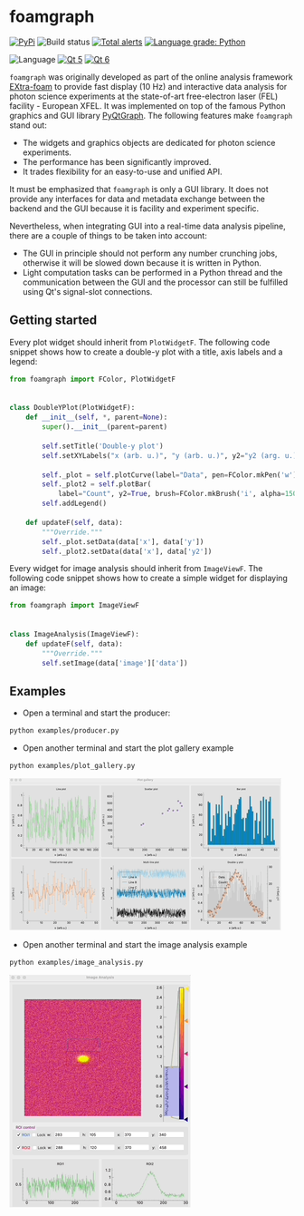 foamgraph
=========

[![PyPi](https://img.shields.io/pypi/v/foamgraph.svg)](https://pypi.org/project/foamgraph/)
![Build status](https://github.com/zhujun98/foamgraph/actions/workflows/python-package.yml/badge.svg)
[![Total alerts](https://img.shields.io/lgtm/alerts/g/zhujun98/foamgraph.svg?logo=lgtm&logoWidth=18)](https://lgtm.com/projects/g/zhujun98/foamgraph/alerts/)
[![Language grade: Python](https://img.shields.io/lgtm/grade/python/g/zhujun98/foamgraph.svg?logo=lgtm&logoWidth=18)](https://lgtm.com/projects/g/zhujun98/foamgraph/context:python)

![Language](https://img.shields.io/badge/language-python-blue)
[![Qt 5](https://img.shields.io/badge/Qt-5-brightgreen)](https://doc.qt.io/qt-5/)
[![Qt 6](https://img.shields.io/badge/Qt-6-brightgreen)](https://doc.qt.io/qt-6/)

`foamgraph` was originally developed as part of the online analysis framework 
[EXtra-foam](https://github.com/European-XFEL/EXtra-foam.git)
to provide fast display (10 Hz) and interactive data analysis for photon science
experiments at the state-of-art free-electron laser (FEL) facility - European XFEL.
It was implemented on top of the famous Python graphics and GUI library
[PyQtGraph](https://github.com/pyqtgraph/pyqtgraph). The following features make 
`foamgraph` stand out:

- The widgets and graphics objects are dedicated for photon science experiments.
- The performance has been significantly improved.
- It trades flexibility for an easy-to-use and unified API.

It must be emphasized that `foamgraph` is only a GUI library. It does not provide
any interfaces for data and metadata exchange between the backend and the GUI because
it is facility and experiment specific.

Nevertheless, when integrating GUI into a real-time data analysis pipeline, 
there are a couple of things to be taken into account:
- The GUI in principle should not perform any number crunching jobs, otherwise it 
will be slowed down because it is written in Python.
- Light computation tasks can be performed in a Python thread and the communication 
between the GUI and the processor can still be fulfilled using Qt's signal-slot connections.

## Getting started

Every plot widget should inherit from `PlotWidgetF`. The following code snippet
shows how to create a double-y plot with a title, axis labels and a legend:

```py
from foamgraph import FColor, PlotWidgetF


class DoubleYPlot(PlotWidgetF):
    def __init__(self, *, parent=None):
        super().__init__(parent=parent)

        self.setTitle('Double-y plot')
        self.setXYLabels("x (arb. u.)", "y (arb. u.)", y2="y2 (arg. u.)")

        self._plot = self.plotCurve(label="Data", pen=FColor.mkPen('w'))
        self._plot2 = self.plotBar(
            label="Count", y2=True, brush=FColor.mkBrush('i', alpha=150))
        self.addLegend()

    def updateF(self, data):
        """Override."""
        self._plot.setData(data['x'], data['y'])
        self._plot2.setData(data['x'], data['y2'])
```

Every widget for image analysis should inherit from `ImageViewF`. The following
code snippet shows how to create a simple widget for displaying an image:

```py
from foamgraph import ImageViewF


class ImageAnalysis(ImageViewF):
    def updateF(self, data):
        """Override."""
        self.setImage(data['image']['data'])
```

## Examples

* Open a terminal and start the producer:

```sh
python examples/producer.py
```

* Open another terminal and start the plot gallery example

```sh
python examples/plot_gallery.py
```

![](examples/plot_gallery.gif)

* Open another terminal and start the image analysis example

```sh
python examples/image_analysis.py
```

![](examples/image_analysis.gif)
